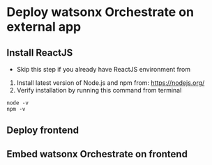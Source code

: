 # Deploy watsonx Orchestrate on external app

## Install ReactJS

* Skip this step if you already have ReactJS environment from

1. Install latest version of Node.js and npm from: https://nodejs.org/
2. Verify installation by running this command from terminal

```
node -v
npm -v
```

## Deploy frontend

## Embed watsonx Orchestrate on frontend
